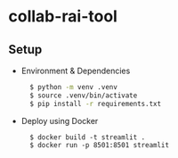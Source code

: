 # collab-rai-tool


## Setup
- Environment & Dependencies
  ```bash
    $ python -m venv .venv
    $ source .venv/bin/activate
    $ pip install -r requirements.txt
  ```
- Deploy using Docker
  ```
    $ docker build -t streamlit .
    $ docker run -p 8501:8501 streamlit
  ```

